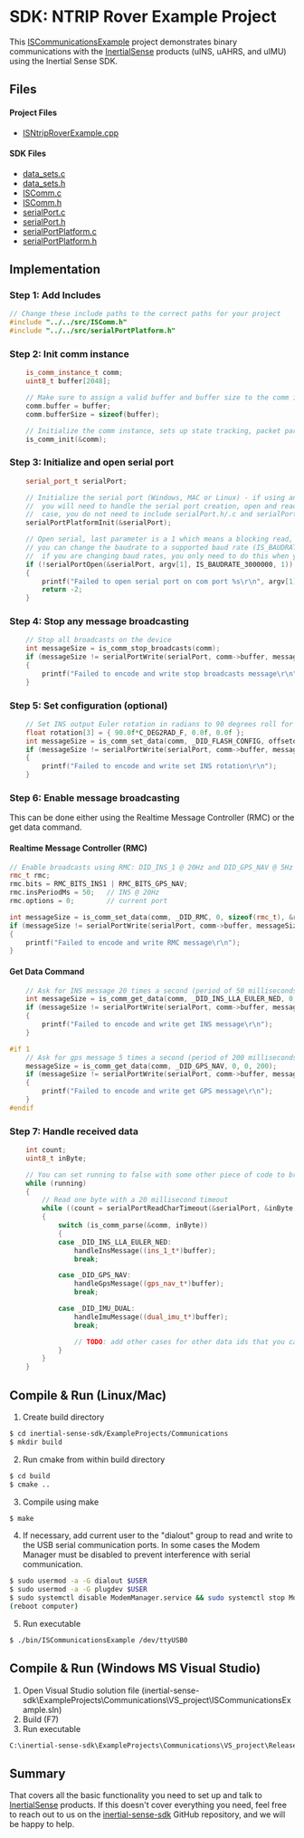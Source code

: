 # SDK: NTRIP Rover Example Project

This [ISCommunicationsExample](https://github.com/inertialsense/inertial-sense-sdk/tree/master/ExampleProjects/NTRIP_rover) project demonstrates binary communications with the <a href="https://inertialsense.com">InertialSense</a> products (uINS, uAHRS, and uIMU) using the Inertial Sense SDK.

## Files

#### Project Files

* [ISNtripRoverExample.cpp](https://github.com/inertialsense/inertial-sense-sdk/tree/master/ExampleProjects/Communications/ISNtripRoverExample.cpp)

#### SDK Files

* [data_sets.c](https://github.com/inertialsense/inertial-sense-sdk/tree/master/src/data_sets.c)
* [data_sets.h](https://github.com/inertialsense/inertial-sense-sdk/tree/master/src/data_sets.h)
* [ISComm.c](https://github.com/inertialsense/inertial-sense-sdk/tree/master/src/ISComm.c)
* [ISComm.h](https://github.com/inertialsense/inertial-sense-sdk/tree/master/src/ISComm.h)
* [serialPort.c](https://github.com/inertialsense/inertial-sense-sdk/tree/master/src/serialPort.c)
* [serialPort.h](https://github.com/inertialsense/inertial-sense-sdk/tree/master/src/serialPort.h)
* [serialPortPlatform.c](https://github.com/inertialsense/inertial-sense-sdk/tree/master/src/serialPortPlatform.c)
* [serialPortPlatform.h](https://github.com/inertialsense/inertial-sense-sdk/tree/master/src/serialPortPlatform.h)

## Implementation

### Step 1: Add Includes

```C++
// Change these include paths to the correct paths for your project
#include "../../src/ISComm.h"
#include "../../src/serialPortPlatform.h"
```

### Step 2: Init comm instance

```C++
	is_comm_instance_t comm;
	uint8_t buffer[2048];

	// Make sure to assign a valid buffer and buffer size to the comm instance
	comm.buffer = buffer;
	comm.bufferSize = sizeof(buffer);

	// Initialize the comm instance, sets up state tracking, packet parsing, etc.
	is_comm_init(&comm);
```

### Step 3: Initialize and open serial port

```C++
	serial_port_t serialPort;

	// Initialize the serial port (Windows, MAC or Linux) - if using an embedded system like Arduino,
	//  you will need to handle the serial port creation, open and reads yourself. In this
	//  case, you do not need to include serialPort.h/.c and serialPortPlatform.h/.c in your project.
	serialPortPlatformInit(&serialPort);

	// Open serial, last parameter is a 1 which means a blocking read, you can set as 0 for non-blocking
	// you can change the baudrate to a supported baud rate (IS_BAUDRATE_*), make sure to reboot the uINS
	//  if you are changing baud rates, you only need to do this when you are changing baud rates.
	if (!serialPortOpen(&serialPort, argv[1], IS_BAUDRATE_3000000, 1))
	{
		printf("Failed to open serial port on com port %s\r\n", argv[1]);
		return -2;
	}
```

### Step 4: Stop any message broadcasting

```c++
	// Stop all broadcasts on the device
	int messageSize = is_comm_stop_broadcasts(comm);
	if (messageSize != serialPortWrite(serialPort, comm->buffer, messageSize))
	{
		printf("Failed to encode and write stop broadcasts message\r\n");
	}
```

### Step 5: Set configuration (optional)

```C++
	// Set INS output Euler rotation in radians to 90 degrees roll for mounting
	float rotation[3] = { 90.0f*C_DEG2RAD_F, 0.0f, 0.0f };
	int messageSize = is_comm_set_data(comm, _DID_FLASH_CONFIG, offsetof(nvm_flash_cfg_t, insRotation), sizeof(float) * 3, rotation);
	if (messageSize != serialPortWrite(serialPort, comm->buffer, messageSize))
	{
		printf("Failed to encode and write set INS rotation\r\n");
	}
```

### Step 6: Enable message broadcasting

This can be done either using the Realtime Message Controller (RMC) or the get data command.

#### Realtime Message Controller (RMC)

```c++
// Enable broadcasts using RMC: DID_INS_1 @ 20Hz and DID_GPS_NAV @ 5Hz
rmc_t rmc;
rmc.bits = RMC_BITS_INS1 | RMC_BITS_GPS_NAV;
rmc.insPeriodMs = 50;	// INS @ 20Hz
rmc.options = 0;		// current port

int messageSize = is_comm_set_data(comm, _DID_RMC, 0, sizeof(rmc_t), &rmc);
if (messageSize != serialPortWrite(serialPort, comm->buffer, messageSize))
{
	printf("Failed to encode and write RMC message\r\n");
}
```
#### Get Data Command

```C++
	// Ask for INS message 20 times a second (period of 50 milliseconds).  Max rate is 500 times a second (2ms period).
	int messageSize = is_comm_get_data(comm, _DID_INS_LLA_EULER_NED, 0, 0, 50);
	if (messageSize != serialPortWrite(serialPort, comm->buffer, messageSize))
	{
		printf("Failed to encode and write get INS message\r\n");
	}

#if 1
	// Ask for gps message 5 times a second (period of 200 milliseconds) - offset and size can be left at 0 unless you want to just pull a specific field from a data set
	messageSize = is_comm_get_data(comm, _DID_GPS_NAV, 0, 0, 200);
	if (messageSize != serialPortWrite(serialPort, comm->buffer, messageSize))
	{
		printf("Failed to encode and write get GPS message\r\n");
	}
#endif
```

### Step 7: Handle received data 

```C++
	int count;
	uint8_t inByte;

	// You can set running to false with some other piece of code to break out of the loop and end the program
	while (running)
	{
		// Read one byte with a 20 millisecond timeout
		while ((count = serialPortReadCharTimeout(&serialPort, &inByte, 20)) > 0)
		{
			switch (is_comm_parse(&comm, inByte))
			{
			case _DID_INS_LLA_EULER_NED:
				handleInsMessage((ins_1_t*)buffer);
				break;

			case _DID_GPS_NAV:
				handleGpsMessage((gps_nav_t*)buffer);
				break;

			case _DID_IMU_DUAL:
				handleImuMessage((dual_imu_t*)buffer);
				break;

				// TODO: add other cases for other data ids that you care about
			}
		}
	}
```

## Compile & Run (Linux/Mac)

1. Create build directory
``` bash
$ cd inertial-sense-sdk/ExampleProjects/Communications
$ mkdir build
```
2. Run cmake from within build directory
``` bash
$ cd build
$ cmake ..
```
3. Compile using make
 ``` bash
 $ make
 ```
4. If necessary, add current user to the "dialout" group to read and write to the USB serial communication ports.  In some cases the Modem Manager must be disabled to prevent interference with serial communication. 
```bash
$ sudo usermod -a -G dialout $USER
$ sudo usermod -a -G plugdev $USER
$ sudo systemctl disable ModemManager.service && sudo systemctl stop ModemManager.service
(reboot computer)
```
5. Run executable
``` bash
$ ./bin/ISCommunicationsExample /dev/ttyUSB0
```
## Compile & Run (Windows MS Visual Studio)

1. Open Visual Studio solution file (inertial-sense-sdk\ExampleProjects\Communications\VS_project\ISCommunicationsExample.sln)
2. Build (F7)
3. Run executable
``` bash
C:\inertial-sense-sdk\ExampleProjects\Communications\VS_project\Release\ISCommunicationsExample.exe COM3
```

## Summary

That covers all the basic functionality you need to set up and talk to <a href="https://inertialsense.com">InertialSense</a> products.  If this doesn't cover everything you need, feel free to reach out to us on the <a href="https://github.com/inertialsense/inertial-sense-sdk">inertial-sense-sdk</a> GitHub repository, and we will be happy to help.
